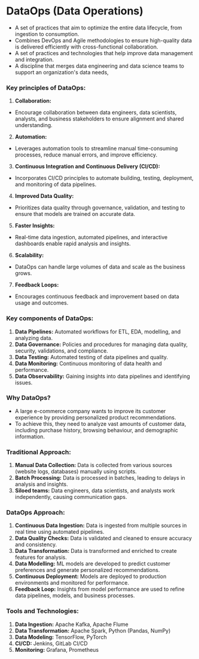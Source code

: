 # **DataOps (Data Operations)**

- A set of practices that aim to optimize the entire data lifecycle, from ingestion to consumption.
- Combines DevOps and Agile methodologies to ensure high-quality data is delivered efficiently with cross-functional collaboration.
- A set of practices and technologies that help improve data management and integration.
- A discipline that merges data engineering and data science teams to support an organization's data needs,

### **Key principles of DataOps:**
1. **Collaboration:** 
- Encourage collaboration between data engineers, data scientists, analysts, and business stakeholders to ensure alignment and shared understanding.

2. **Automation:** 
- Leverages automation tools to streamline manual time-consuming processes, reduce manual errors, and improve efficiency.

3. **Continuous Integration and Continuous Delivery (CI/CD):** 
- Incorporates CI/CD principles to automate building, testing, deployment, and monitoring of data pipelines.

4. **Improved Data Quality:** 
- Prioritizes data quality through governance, validation, and testing to ensure that models are trained on accurate data.

5. **Faster Insights:** 
- Real-time data ingestion, automated pipelines, and interactive dashboards enable rapid analysis and insights.

6. **Scalability:** 
- DataOps can handle large volumes of data and scale as the business grows.

7. **Feedback Loops:** 
- Encourages continuous feedback and improvement based on data usage and outcomes.

### **Key components of DataOps:**
1. **Data Pipelines:** Automated workflows for ETL, EDA, modelling, and analyzing data.
2. **Data Governance:** Policies and procedures for managing data quality, security, validations, and compliance.
3. **Data Testing:** Automated testing of data pipelines and quality.
4. **Data Monitoring:** Continuous monitoring of data health and performance.
5. **Data Observability:** Gaining insights into data pipelines and identifying issues.

### **Why DataOps?**
- A large e-commerce company wants to improve its customer experience by providing personalized product recommendations.
- To achieve this, they need to analyze vast amounts of customer data, including purchase history, browsing behaviour, and demographic information. 

### **Traditional Approach:**
1. **Manual Data Collection:** Data is collected from various sources (website logs, databases) manually using scripts.
2. **Batch Processing:** Data is processed in batches, leading to delays in analysis and insights.
3. **Siloed teams:** Data engineers, data scientists, and analysts work independently, causing communication gaps.

### **DataOps Approach:**
1. **Continuous Data Ingestion:** Data is ingested from multiple sources in real time using automated pipelines.
2. **Data Quality Checks:** Data is validated and cleaned to ensure accuracy and consistency.
3. **Data Transformation:** Data is transformed and enriched to create features for analysis.
4. **Data Modelling:** ML models are developed to predict customer preferences and generate personalized recommendations.
5. **Continuous Deployment:** Models are deployed to production environments and monitored for performance.
6. **Feedback Loop:** Insights from model performance are used to refine data pipelines, models, and business processes.

### **Tools and Technologies:**
1. **Data Ingestion:** Apache Kafka, Apache Flume
2. **Data Transformation:** Apache Spark, Python (Pandas, NumPy)
3. **Data Modeling:** TensorFlow, PyTorch
4. **CI/CD:** Jenkins, GitLab CI/CD
5. **Monitoring:** Grafana, Prometheus

